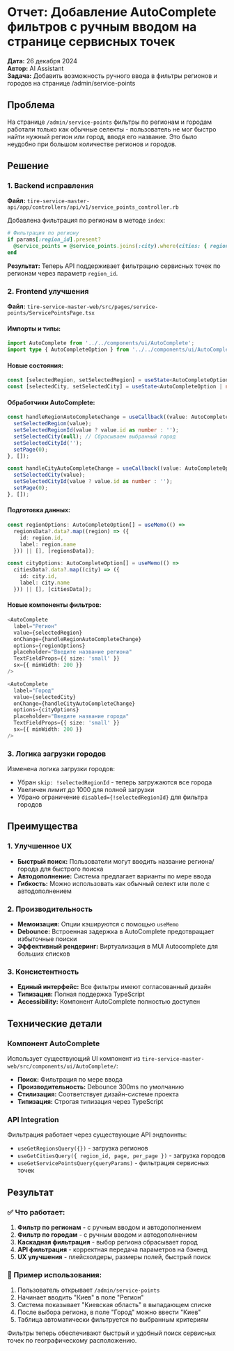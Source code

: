 # Отчет: Добавление AutoComplete фильтров с ручным вводом на странице сервисных точек

**Дата:** 26 декабря 2024  
**Автор:** AI Assistant  
**Задача:** Добавить возможность ручного ввода в фильтры регионов и городов на странице /admin/service-points

## Проблема

На странице `/admin/service-points` фильтры по регионам и городам работали только как обычные селекты - пользователь не мог быстро найти нужный регион или город, вводя его название. Это было неудобно при большом количестве регионов и городов.

## Решение

### 1. Backend исправления

**Файл:** `tire-service-master-api/app/controllers/api/v1/service_points_controller.rb`

Добавлена фильтрация по регионам в методе `index`:

```ruby
# Фильтрация по региону
if params[:region_id].present?
  @service_points = @service_points.joins(:city).where(cities: { region_id: params[:region_id] })
end
```

**Результат:** Теперь API поддерживает фильтрацию сервисных точек по регионам через параметр `region_id`.

### 2. Frontend улучшения

**Файл:** `tire-service-master-web/src/pages/service-points/ServicePointsPage.tsx`

#### Импорты и типы:
```typescript
import AutoComplete from '../../components/ui/AutoComplete';
import type { AutoCompleteOption } from '../../components/ui/AutoComplete/types';
```

#### Новые состояния:
```typescript
const [selectedRegion, setSelectedRegion] = useState<AutoCompleteOption | null>(null);
const [selectedCity, setSelectedCity] = useState<AutoCompleteOption | null>(null);
```

#### Обработчики AutoComplete:
```typescript
const handleRegionAutoCompleteChange = useCallback((value: AutoCompleteOption | null) => {
  setSelectedRegion(value);
  setSelectedRegionId(value ? value.id as number : '');
  setSelectedCity(null); // Сбрасываем выбранный город
  setSelectedCityId('');
  setPage(0);
}, []);

const handleCityAutoCompleteChange = useCallback((value: AutoCompleteOption | null) => {
  setSelectedCity(value);
  setSelectedCityId(value ? value.id as number : '');
  setPage(0);
}, []);
```

#### Подготовка данных:
```typescript
const regionOptions: AutoCompleteOption[] = useMemo(() => 
  regionsData?.data?.map((region) => ({
    id: region.id,
    label: region.name
  })) || [], [regionsData]);

const cityOptions: AutoCompleteOption[] = useMemo(() => 
  citiesData?.data?.map((city) => ({
    id: city.id,
    label: city.name
  })) || [], [citiesData]);
```

#### Новые компоненты фильтров:
```typescript
<AutoComplete
  label="Регион"
  value={selectedRegion}
  onChange={handleRegionAutoCompleteChange}
  options={regionOptions}
  placeholder="Введите название региона"
  TextFieldProps={{ size: 'small' }}
  sx={{ minWidth: 200 }}
/>

<AutoComplete
  label="Город"
  value={selectedCity}
  onChange={handleCityAutoCompleteChange}
  options={cityOptions}
  placeholder="Введите название города"
  TextFieldProps={{ size: 'small' }}
  sx={{ minWidth: 200 }}
/>
```

### 3. Логика загрузки городов

Изменена логика загрузки городов:
- Убран `skip: !selectedRegionId` - теперь загружаются все города
- Увеличен лимит до 1000 для полной загрузки
- Убрано ограничение `disabled={!selectedRegionId}` для фильтра городов

## Преимущества

### 1. Улучшенное UX
- **Быстрый поиск:** Пользователи могут вводить название региона/города для быстрого поиска
- **Автодополнение:** Система предлагает варианты по мере ввода
- **Гибкость:** Можно использовать как обычный селект или поле с автодополнением

### 2. Производительность
- **Мемоизация:** Опции кэшируются с помощью `useMemo`
- **Debounce:** Встроенная задержка в AutoComplete предотвращает избыточные поиски
- **Эффективный рендеринг:** Виртуализация в MUI Autocomplete для больших списков

### 3. Консистентность
- **Единый интерфейс:** Все фильтры имеют согласованный дизайн
- **Типизация:** Полная поддержка TypeScript
- **Accessibility:** Компонент AutoComplete полностью доступен

## Технические детали

### Компонент AutoComplete
Использует существующий UI компонент из `tire-service-master-web/src/components/ui/AutoComplete/`:
- **Поиск:** Фильтрация по мере ввода
- **Производительность:** Debounce 300ms по умолчанию
- **Стилизация:** Соответствует дизайн-системе проекта
- **Типизация:** Строгая типизация через TypeScript

### API Integration
Фильтрация работает через существующие API эндпоинты:
- `useGetRegionsQuery({})` - загрузка регионов
- `useGetCitiesQuery({ region_id, page, per_page })` - загрузка городов
- `useGetServicePointsQuery(queryParams)` - фильтрация сервисных точек

## Результат

### ✅ Что работает:
1. **Фильтр по регионам** - с ручным вводом и автодополнением
2. **Фильтр по городам** - с ручным вводом и автодополнением  
3. **Каскадная фильтрация** - выбор региона сбрасывает город
4. **API фильтрация** - корректная передача параметров на бэкенд
5. **UX улучшения** - плейсхолдеры, размеры полей, быстрый поиск

### 🎯 Пример использования:
1. Пользователь открывает `/admin/service-points`
2. Начинает вводить "Киев" в поле "Регион"
3. Система показывает "Киевская область" в выпадающем списке
4. После выбора региона, в поле "Город" можно ввести "Киев"
5. Таблица автоматически фильтруется по выбранным критериям

Фильтры теперь обеспечивают быстрый и удобный поиск сервисных точек по географическому расположению. 